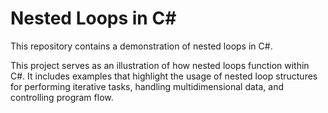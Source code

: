 # Nested Loops in C#

This repository contains a demonstration of nested loops in C#.

This project serves as an illustration of how nested loops function within C#. It includes examples that highlight the usage of nested loop structures for performing iterative tasks, handling multidimensional data, and controlling program flow.
